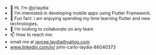 - 👋 Hi, I’m @jclaydia
- 👀 I’m interested in developing mobile apps using Flutter Framework.
- 🌱 Fun fact: i am enjoying spending my time learning flutter and new technologies.
- 💞️ I’m looking to collaborate on any team 
- 📫 How to reach me:
- email me at jaycee.laydia@yahoo.com
- www.linkedin.com/in/
john-carlo-laydia-86040373



